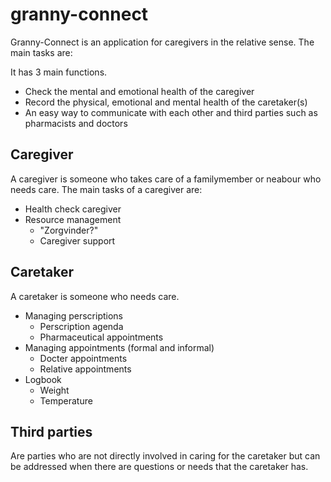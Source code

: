 # granny-connect

Granny-Connect is an application for caregivers in the relative sense. The main tasks are:

It has 3 main functions. 
* Check the mental and emotional health of the caregiver 
* Record the physical, emotional and mental health of the caretaker(s)
* An easy way to communicate with each other and third parties such as pharmacists and doctors 

## Caregiver
A caregiver is someone who takes care of a familymember or neabour who needs care. The main tasks of a caregiver are:
* Health check caregiver
* Resource management
  * "Zorgvinder?"
  * Caregiver support
 
## Caretaker
A caretaker is someone who needs care.
* Managing perscriptions
  * Perscription agenda
  * Pharmaceutical appointments
* Managing appointments (formal and informal)
  * Docter appointments
  * Relative appointments
* Logbook
  * Weight
  * Temperature
  
## Third parties
Are parties who are not directly involved in caring for the caretaker but can be addressed when there are questions 
or needs that the caretaker has.
